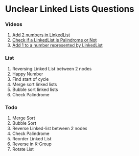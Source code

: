 # Unclear Linked Lists Questions

### Videos
1. [Add 2 numbers in LinkedList](https://youtu.be/XmRrGzR6udg?si=pEWpK2vUgLkRe45y)
2. [Check if a LinkedList is Palindrome or Not](https://youtu.be/lRY_G-u_8jk?si=c1hpeN1hSQOqeJH5)
3. [Add 1 to a number represented by LinkedList](https://youtu.be/aXQWhbvT3w0?si=hrt5vfSoV4z6mueZ)

### List

1. Reversing Linked List between 2 nodes
2. Happy Number
3. Find start of cycle
4. Merge sort linked lists
5. Bubble sort linked lists
6. Check Palindrome


### Todo

1. Merge Sort
2. Bubble Sort
3. Reverse Linked-list between 2 nodes
4. Check Palindrome
5. Reorder Linked List
6. Reverse in K-Group
7. Rotate List
